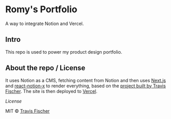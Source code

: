 # Romy's Portfolio
A way to integrate Notion and Vercel.

## Intro

This repo is used to power my product design portfolio.


## About the repo / License
It uses Notion as a CMS, fetching content from Notion and then uses [Next.js](https://nextjs.org/) and [react-notion-x](https://github.com/NotionX/react-notion-x) to render everything, based on the [project built by Travis Fischer](https://github.com/transitive-bullshit/nextjs-notion-starter-kit). The site is then deployed to [Vercel](http://vercel.com).

*License*

MIT © [Travis Fischer](https://transitivebullsh.it)
